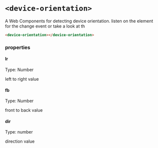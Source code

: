 # ```<device-orientation>```

A Web Components for detecting device orientation. listen on the element for the change event or take a look at th

```HTML
<device-orientation></device-orientation>
```

### properties

#### lr
Type: Number

left to right value

#### fb
Type: Number

front to back value

#### dir
Type: number

direction value
